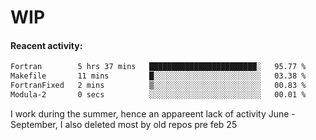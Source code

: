 # WIP

#### Reacent activity:
<!--START_SECTION:waka-->

```txt
Fortran        5 hrs 37 mins   ████████████████████████░   95.77 %
Makefile       11 mins         █░░░░░░░░░░░░░░░░░░░░░░░░   03.38 %
FortranFixed   2 mins          ▒░░░░░░░░░░░░░░░░░░░░░░░░   00.83 %
Modula-2       0 secs          ░░░░░░░░░░░░░░░░░░░░░░░░░   00.01 %
```

<!--END_SECTION:waka-->

I work during the summer, hence an appareent lack of activity June - September, I also deleted most by old repos pre feb 25
